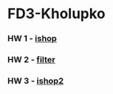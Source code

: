 # FD3-Kholupko

### HW 1 - [ishop](ishop) 

### HW 2 - [filter](filter)

### HW 3 - [ishop2](ishop2)
